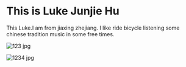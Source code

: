 <html>
<head>
<title>Page Title</title>
</head>
<body>

<h1>This is Luke Junjie Hu</h1>
<p>This Luke.I am from jiaxing zhejiang. I like ride bicycle listening some chinese tradition music in some free times.</p>

</body>
</html>

![123 jpg](https://user-images.githubusercontent.com/127079053/223427037-953fcb8f-e1d9-4fd0-a0a4-b61714b8f4cb.jpg)

![1234 jpg](https://user-images.githubusercontent.com/127079053/223427051-d40111ef-58b5-42fb-a3ac-7d4dc0cb68fb.jpg)
